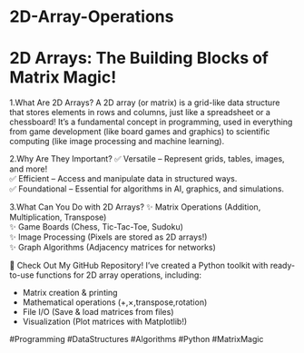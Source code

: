 # 2D-Array-Operations

# 2D Arrays: The Building Blocks of Matrix Magic!  

1.What Are 2D Arrays?
A 2D array (or matrix) is a grid-like data structure that stores elements in rows and columns, just like a spreadsheet or a chessboard! It’s a fundamental concept in programming, used in everything from game development (like board games and graphics) to scientific computing (like image processing and machine learning).  

2.Why Are They Important?
✅ Versatile – Represent grids, tables, images, and more!  
✅ Efficient – Access and manipulate data in structured ways.  
✅ Foundational – Essential for algorithms in AI, graphics, and simulations.  

3.What Can You Do with 2D Arrays?
✨ Matrix Operations (Addition, Multiplication, Transpose)  
✨ Game Boards (Chess, Tic-Tac-Toe, Sudoku)  
✨ Image Processing (Pixels are stored as 2D arrays!)  
✨ Graph Algorithms (Adjacency matrices for networks)  

🚀 Check Out My GitHub Repository!
I’ve created a Python toolkit with ready-to-use functions for 2D array operations, including:  
- Matrix creation & printing
- Mathematical operations (+,×,transpose,rotation) 
- File I/O (Save & load matrices from files)
- Visualization (Plot matrices with Matplotlib!) 
 
#Programming #DataStructures #Algorithms #Python #MatrixMagic